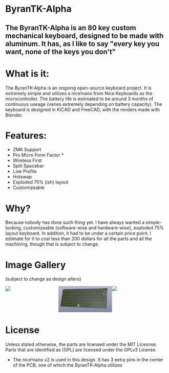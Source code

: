 # ByranTK-Alpha

## The ByranTK-Alpha is an 80 key custom mechanical keyboard, designed to be made with aluminum. It has, as I like to say "every key you want, none of the keys you don't"

# What is it:
The ByranTK-Alpha is an ongoing open-source keyboard project. It is extremely simple and utilizes a nice!nano from Nice Keyboards as the microcontroller. The battery life is estimated to be around 3 months of continuous useage (varies extremely depending on battery capacity). The keyboard is designed in KiCAD and FreeCAD, with the renders made with Blender.

# Features:
 - ZMK Support
 - Pro Micro Form Factor *
 - Wireless First
 - Split Spacebar
 - Low Profile
 - Hotswap
 - Exploded 75% (ish) layout
 - Customizeable

# Why?
Because nobody has done such thing yet. I have always wanted a simple-looking, customizeable (software-wise and hardware-wise), exploded 75% layout keyboard. In addition, it had to be under a certain price point. I estimate for it to cost less than 200 dollars for all the parts and all the machining, though that is subject to change.

# Image Gallery
(subject to change as design alters)
<div style="display: flex;">
<img src="images/case.png" style="width: 33%; height: auto">
<img src="images/pcb.png" style="width: 33%; height: auto">
<img src="images/caseWpcb.png" style="width: 33%; height: auto">
</div>

# License
Unless stated otherwise, the parts are licensed under the MIT Licesnse. Parts that are identified as (GPL) are licensed under the GPLv3 License.

* The nice!nano v2 is used in this design. It has 3 extra pins in the center of the PCB, one of which the ByranTK-Alpha utilizes
